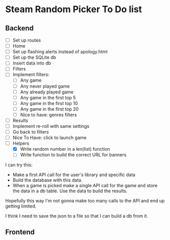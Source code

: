 # Steam Random Picker To Do list

## Backend
- [ ] Set up routes
 - [ ] Home
  - [ ] Set up flashing alerts instead of apology.html
  - [ ] Set up the SQLite db
  - [ ] Insert data into db
 - [ ] Filters
  - [ ] Implement filters:
    - [ ] Any game
    - [ ] Any never played game
    - [ ] Any already played game
    - [ ] Any game in the first top 5
    - [ ] Any game in the first top 10
    - [ ] Any game in the first top 20
    - [ ] Nice to have: genres filters
 - [ ] Results
  - [ ] Implement re-roll with same settings
  - [ ] Go back to filters
  - [ ] Nice To Have: click to launch game
- [ ] Helpers
  - [x] Write random number in a len(list) function
  - [ ] Write function to build the correct URL for banners

I can try this:

  - Make a first API call for the user's library and specific data
  - Build the database with this data.
  - When a game is picked make a single API call for the game and store the data in a db table. Use the data to build the results.

Hopefully this way I'm not gonna make too many calls to the API and end up getting limited.

I think I need to save the json to a file so that I can build a db from it.

## Frontend

